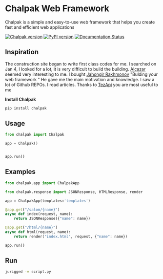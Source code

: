 # Chalpak Web Framework

Chalpak is a simple and easy-to-use web framework that helps you create fast and efficient web applications

[![Chalpak version](https://img.shields.io/pypi/v/chalpak.svg)](https://pypi.org/project/chalpak)
[![PyPI version](https://badge.fury.io/py/chalpak.svg)](https://badge.fury.io/py/chalpak)
[![Documentation Status](https://readthedocs.org/projects/chalpak/badge/?version=latest)](https://chalpak.readthedocs.io/en/latest/?badge=latest)

## Inspiration
The construction site began to write first class codes for me. I searched on Jan 4, I looked for a lot, it is very difficult to build the building. [Alcazar](https://github.com/rahmonov/alcazar) seemed very interesting to me. I bought [Jahongir Rakhmonov](https://github.com/rahmonov)  "Bulding your web framework " He gave me the main motivation and knowledge. I saw a lot of Github REPOs. I read articles. Thanks to [TezApi](https://github.com/dev-au/tezapi) you are most useful to me

**Install Chalpak**

```bash
pip install chalpak
```

## Usage

```python
from chalpak import Chalpak

app = Chalpak()


app.run()

```

## Examples

```python
from chalpak.app import ChalpakApp

from chalpak.response import JSONResponse, HTMLResponse, render

app = ChalpakApp(templates='templates')

@app.get("/salom/{name}")
async def index(request, name):
    return JSONResponse({"name": name})

@app.get("/html/{name}")
async def html(request, name):
    return render("index.html", request, {"name": name})

app.run()
```

## Run

```bash
jurigged -v script.py
```

